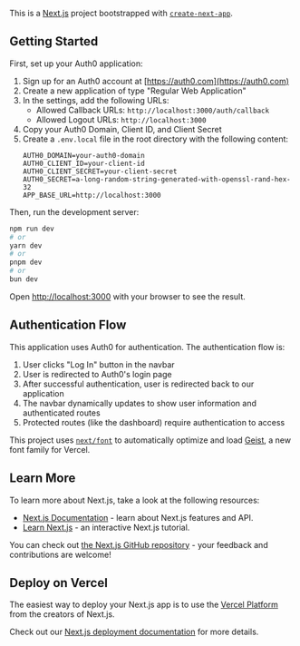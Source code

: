 This is a [Next.js](https://nextjs.org) project bootstrapped with [`create-next-app`](https://nextjs.org/docs/app/api-reference/cli/create-next-app).

## Getting Started

First, set up your Auth0 application:

1. Sign up for an Auth0 account at [https://auth0.com](https://auth0.com)
2. Create a new application of type "Regular Web Application"
3. In the settings, add the following URLs:
   - Allowed Callback URLs: `http://localhost:3000/auth/callback`
   - Allowed Logout URLs: `http://localhost:3000`
4. Copy your Auth0 Domain, Client ID, and Client Secret
5. Create a `.env.local` file in the root directory with the following content:
   ```
   AUTH0_DOMAIN=your-auth0-domain
   AUTH0_CLIENT_ID=your-client-id
   AUTH0_CLIENT_SECRET=your-client-secret
   AUTH0_SECRET=a-long-random-string-generated-with-openssl-rand-hex-32
   APP_BASE_URL=http://localhost:3000
   ```

Then, run the development server:

```bash
npm run dev
# or
yarn dev
# or
pnpm dev
# or
bun dev
```

Open [http://localhost:3000](http://localhost:3000) with your browser to see the result.

## Authentication Flow

This application uses Auth0 for authentication. The authentication flow is:

1. User clicks "Log In" button in the navbar
2. User is redirected to Auth0's login page
3. After successful authentication, user is redirected back to our application
4. The navbar dynamically updates to show user information and authenticated routes
5. Protected routes (like the dashboard) require authentication to access

This project uses [`next/font`](https://nextjs.org/docs/app/building-your-application/optimizing/fonts) to automatically optimize and load [Geist](https://vercel.com/font), a new font family for Vercel.

## Learn More

To learn more about Next.js, take a look at the following resources:

- [Next.js Documentation](https://nextjs.org/docs) - learn about Next.js features and API.
- [Learn Next.js](https://nextjs.org/learn) - an interactive Next.js tutorial.

You can check out [the Next.js GitHub repository](https://github.com/vercel/next.js) - your feedback and contributions are welcome!

## Deploy on Vercel

The easiest way to deploy your Next.js app is to use the [Vercel Platform](https://vercel.com/new?utm_medium=default-template&filter=next.js&utm_source=create-next-app&utm_campaign=create-next-app-readme) from the creators of Next.js.

Check out our [Next.js deployment documentation](https://nextjs.org/docs/app/building-your-application/deploying) for more details.
